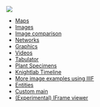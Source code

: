 <a href="https://www.juncture-digital.org"><img src="https://juncture-digital.github.io/juncture/static/images/ve-button.png"></a>

<param ve-config
       title="Essay viewer examples"
       author="JSTOR Labs team">

- [Maps](./examples/maps)
- [Images](./examples/images)
- [Image comparison](./examples/image-compare)
- [Networks](./examples/networks)
- [Graphics](./examples/graphics)
- [Videos](./examples/videos)
- [Tabulator](./examples/tabulator)
- [Plant Specimens](./examples/plant-specimens)
- [Knightlab Timeline](./examples/knightlab-timeline)
- [More image examples using IIIF](./examples/ginevra-de-benci)
- [Entities](./examples/entities)
- [Custom main](./examples/custom-main)
- [(Experimental) IFrame viewer](./examples/iframe)
